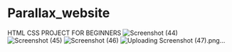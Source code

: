# Parallax_website
HTML CSS PROJECT FOR BEGINNERS
![Screenshot (44)](https://user-images.githubusercontent.com/96791396/196297415-3e8982c7-5c07-471b-9c94-eebe29a0a957.png)
![Screenshot (45)](https://user-images.githubusercontent.com/96791396/196297422-a48fb5b1-75df-4da4-86c2-9a973a1d733a.png)
![Screenshot (46)](https://user-images.githubusercontent.com/96791396/196297428-69116aaa-9481-4208-9ee3-f95fe39f7301.png)
![Uploading Screenshot (47).png…]()
